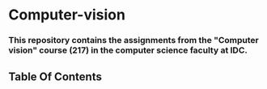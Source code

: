 # Computer-vision
### This repository contains the assignments from the "Computer vision" course (217) in the computer science faculty at IDC.

## Table Of Contents
